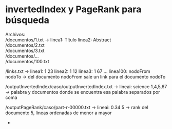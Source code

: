 # invertedIndex y PageRank para búsqueda  
  
Archivos:  
 /documentos/1.txt -> linea1: Título linea2: Abstract  
 /documentos/2.txt  
 /documentos/3.txt  
 /documentos/...  
 /documentos/100.txt  
  
 /links.txt -> linea1: 1 23 linea2: 1 12 linea3: 1 67 ... linea100: nodoFrom nodoTo -> del documento nodoFrom sale un link para el documento nodoTo  
   
 /outputInvertedIndex/caso/outputInvertedIndex.txt -> lineai: science 1,4,5,67 -> palabra y documentos donde se encuentra esa palabra separados por coma  
  
 /outputPageRank/caso/part-r-00000.txt -> lineai: 0.34 5 -> rank del documento 5, lineas ordenadas de menor a mayor  
  
 -
